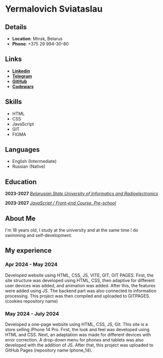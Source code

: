 # Yermalovich Sviataslau

## Details

* **Location**: Minsk, Belarus
* **Phone**: +375 29 994-30-80

## Links

* [**Linkedin**](https://www.linkedin.com/in/%D1%81%D0%B2%D1%8F%D1%82%D0%BE%D1%81%D0%BB%D0%B0%D0%B2-%D0%B5%D1%80%D0%BC%D0%BE%D0%BB%D0%BE%D0%B2%D0%B8%D1%87-149052290/)
* [**Telegram**](t.me/ermalovich_sviataslau)
* [**GitHub**](https://github.com/sviat-123)
* [**Codewars**](https://www.codewars.com/users/sviat-123)

## Skills 

* HTML 
* CSS
* JavaScript
* GIT
* FIGMA

## Languages

* English (Intermediate)
* Russian (Native)

## Education

**2023-2027**  *[Belarusian State University of Informatics and Radioelectronics](https://www.bsuir.by/)*

**2023-2027** *[JavaScript / Front-end Course. Pre-school](https://rs.school/courses/javascript-preschool-ru)*

## About Me

I'm 18 years old, I study at the university and at the same time I do swimming and self-development.

## My experience

### Apr 2024 - May 2024

Developed website using HTML, CSS, JS, VITE, GIT, GIT PAGES. First, the site structure was developed using HTML, CSS, then adaptive for different user devices was added, and animation was added. After this, the features were added using JS. The backend part was also connected to information processing. This project was then compiled and uploaded to GITPAGES. (cookies repository name)

### May 2024 - July 2024

Developed a one-page website using HTML, CSS, JS, Git. This site is a store selling iPhone 14 Pro. First, the look and feel was developed using HTML and CSS. Next, an adaptation was made for different devices with error correction. A drop-down menu for phones and tablets was also developed with the addition of JS. After that, this project was uploaded to GitHub Pages (repository name Iphone_14).